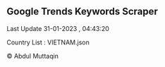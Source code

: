 

## Google Trends Keywords Scraper 
 
Last Update 31-01-2023 , 04:43:20

Country List :
VIETNAM.json



© Abdul Muttaqin 
